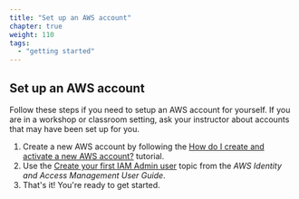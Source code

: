 ```yaml
---
title: "Set up an AWS account"
chapter: true
weight: 110
tags:
  - "getting started"
---
```


## Set up an AWS account

Follow these steps if you need to setup an AWS account for yourself. If you are in a workshop or classroom setting, 
ask your instructor about accounts that may have been set up for you.

1. Create a new AWS account by following the [How do I create and activate a new AWS account?](https://aws.amazon.com/premiumsupport/knowledge-center/create-and-activate-aws-account/)
   tutorial. 
2. Use the [Create your first IAM Admin user](https://docs.aws.amazon.com/mediapackage/latest/ug/setting-up-create-iam-user.html)
   topic from the *AWS Identity and Access Management User Guide*. 
3. That's it! You're ready to get started.